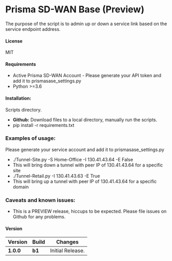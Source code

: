 # Prisma SD-WAN Base (Preview)
The purpose of the script is to admin up or down a service link based on the service endpoint address. 

#### License
MIT

#### Requirements
* Active Prisma SD-WAN Account - Please generate your API token and add it to prismasase_settings.py
* Python >=3.6

#### Installation:
 Scripts directory. 
 - **Github:** Download files to a local directory, manually run the scripts. 
 - pip install -r requirements.txt

### Examples of usage:
 Please generate your service account and add it to prismasase_settings.py
 
 - ./Tunnel-Site.py -S Home-Office -I 130.41.43.64 -E False
 - This will bring down a tunnel with peer IP of 130.41.43.64 for a specific site
 - ./Tunnel-Retail.py -I 130.41.43.63 -E True
 - This will bring up a tunnel with peer IP of 130.41.43.64 for a specific domain 
 
### Caveats and known issues:
 - This is a PREVIEW release, hiccups to be expected. Please file issues on Github for any problems.

#### Version
| Version | Build | Changes |
| ------- | ----- | ------- |
| **1.0.0** | **b1** | Initial Release. |

